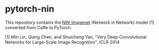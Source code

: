 # pytorch-nin

This repository contains the [NIN-Imagenet](https://gist.github.com/mavenlin/d802a5849de39225bcc6) (Network in Network) model [1] converted from Caffe to PyTorch.

[1] Min Lin, Qiang Chen, and Shuicheng Yan, "Very Deep Convolutional Networks for Large-Scale Image Recognition", ICLR 2014
